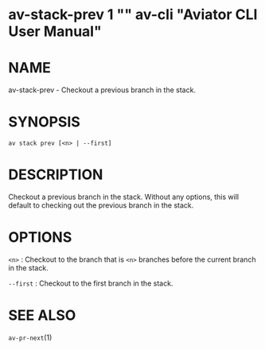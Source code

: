 # av-stack-prev 1 "" av-cli "Aviator CLI User Manual"

# NAME

av-stack-prev - Checkout a previous branch in the stack.

# SYNOPSIS

`av stack prev [<n> | --first]`

# DESCRIPTION

Checkout a previous branch in the stack. Without any options, this will default to checking out the previous branch in the stack.

# OPTIONS

`<n>`
: Checkout to the branch that is `<n>` branches before the current branch in the stack.

`--first`
: Checkout to the first branch in the stack.

# SEE ALSO

`av-pr-next`(1)

